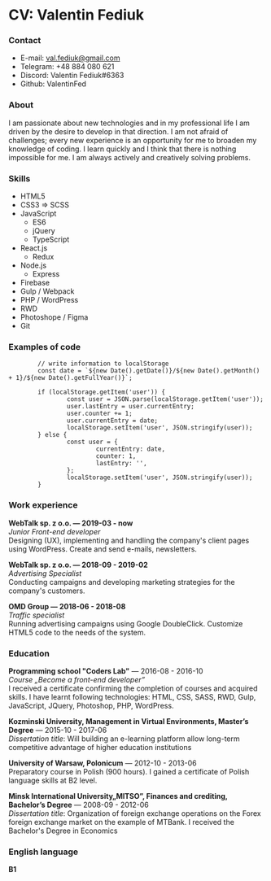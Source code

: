 # CV: Valentin Fediuk

### Contact

- E-mail: val.fediuk@gmail.com
- Telegram: +48 884 080 621
- Discord: Valentin Fediuk#6363
- Github: ValentinFed

### About

I am passionate about new technologies and in my professional life I am driven by the desire to develop in that direction. I am not afraid of challenges; every new experience is an opportunity for me to broaden my knowledge of coding. I learn quickly and I think that there is nothing impossible for me. I am always actively and creatively solving problems.

### Skills

- HTML5
- CSS3 => SCSS
- JavaScript
  - ES6
  - jQuery
  - TypeScript
- React.js
  - Redux
- Node.js
  - Express
- Firebase
- Gulp / Webpack
- PHP / WordPress
- RWD
- Photoshope / Figma
- Git

### Examples of code

```
        // write information to localStorage
        const date = `${new Date().getDate()}/${new Date().getMonth() + 1}/${new Date().getFullYear()}`;

        if (localStorage.getItem('user')) {
                const user = JSON.parse(localStorage.getItem('user'));
                user.lastEntry = user.currentEntry;
                user.counter += 1;
                user.currentEntry = date;
                localStorage.setItem('user', JSON.stringify(user));
        } else {
                const user = {
                        currentEntry: date,
                        counter: 1,
                        lastEntry: '',
                };
                localStorage.setItem('user', JSON.stringify(user));
        }
```

### Work experience

**WebTalk sp. z o.o. — 2019-03 - now**
<br>
_Junior Front-end developer_
<br>
Designing (UX), implementing and handling the company's client pages using WordPress. Create and send e-mails, newsletters.

**WebTalk sp. z o.o. — 2018-09 - 2019-02**
<br>
_Advertising Specialist_
<br>
Conducting campaigns and developing marketing strategies for the company's customers.

**OMD Group — 2018-06 - 2018-08**
<br>
_Traffic specialist_
<br>
Running advertising campaigns using Google DoubleClick. Customize HTML5 code to the needs of the system.

### Education

**Programming school "Coders Lab"** — 2016-08 - 2016-10
<br>
_Course „Become a front-end developer”_
<br>
I received a certificate confirming the completion of courses and acquired skills. I have learnt following technologies: HTML, CSS, SASS, RWD, Gulp, JavaScript, JQuery, Photoshop, PHP, WordPress.

**Kozminski University, Management in Virtual Environments, Master’s Degree** — 2015-10 - 2017-06
<br>
_Dissertation title_: Will building an e-learning platform allow long-term competitive advantage of higher education institutions

**University of Warsaw, Polonicum** — 2012-10 - 2013-06
<br>
Preparatory course in Polish (900 hours). I gained a certificate of Polish language skills at B2 level.

**Minsk International University„MITSO”, Finances and crediting, Bachelor’s Degree** — 2008-09 - 2012-06
<br>
_Dissertation title_: Organization of foreign exchange operations on the Forex foreign exchange market on the example of MTBank.
I received the Bachelor's Degree in Economics

### English language

**B1**
